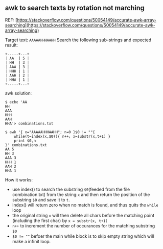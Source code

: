 ## awk to search texts by rotation not marching ##
REF: [https://stackoverflow.com/questions/50054149/accurate-awk-array-searching](https://stackoverflow.com/questions/50054149/accurate-awk-array-searching)

Target text: `AAAAAHHHAAHH`
Search the following sub-strings and expected result:
```
+-----+---+
| AA  | 5 |
| HH  | 3 |
| AAA | 3 |
| HHH | 1 |
| AAH | 2 |
| HHA | 1 |
+-----+---+
```
awk solution:
```
$ echo 'AA
HH
AAA
HHH
AAH
HHA'> combinations.txt

$ awk '{ x="AAAAAHHHAAHH"; n=0 }$0 != ""{
    while(t=index(x,$0)){ n++; x=substr(x,t+1) } 
    print $0,n
}' combinations.txt 
AA 5
HH 3
AAA 3
HHH 1
AAH 2
HHA 1
```

How it works:
+ use index() to search the substring `$0`(feeded from the file combination.txt) from the 
  string `x` and then return the position of the substring `$0` and save it to `t`. 
+ index() will return zero when no match is found, and thus quits the `while` loop
+ the original string `x` will then delete all chars before the matching point (including the 
  first char) by `x = substr(x, t+1)`
+ `n++` to increment the number of occurances for the matching substring `$0`
+ `$0 != ""` befoer the main while block is to skip empty string which will make a infinit loop.
